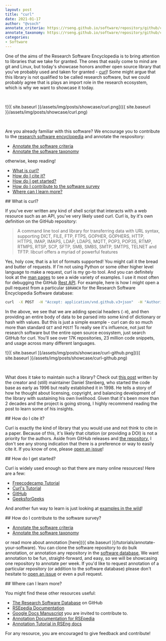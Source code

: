 ```yaml
---
layout: post
title: "curl"
date: 2021-01-17
author: "@vsoch"
annotate_criteria: https://rseng.github.io/software/repository/github/curl/curl/annotate-criteria/index.html
annotate_taxonomy: https://rseng.github.io/software/repository/github/curl/curl/annotate-taxonomy/index.html
categories:
- Software
---
```


One of the aims of the Research Software Encyclopedia is to bring attention to libraries
that we take for granted. The ones that easily come to mind are git and Linux, but today's
showcase honors another open source library that you've probably used and taken for granted - 
[curl](https://github.com/curl/curl)! Some might argue that this library is not
qualified to be called research software, but we could probably agree that is plays an
import role in the research ecosystem, which is why we want to showcase it today.

<br>

![{{ site.baseurl }}/assets/img/posts/showcase/curl.png]({{ site.baseurl }}/assets/img/posts/showcase/curl.png)

<br>

Are you already familiar with this software? We encourage you to contribute to the [research software encyclopedia](https://rseng.github.io/rse/tutorials/annotation/) and annotate the respository:

<ul>
<li><a href="{{ page.annotate_criteria }}" target="_blank">Annotate the software criteria</a></li>
<li><a href="{{ page.annotate_taxonomy }}" target="_blank">Annotate the software taxonomy</a></li>
</ul>

otherwise, keep reading!

<!--more--> 

 - [What is curl?](#what-is)
 - [How do I cite it?](#cite)
 - [How do I get started?](#getting-started)
 - [How do I contribute to the software survey](#contribute)
 - [Where can I learn more?](#learn-more)

<a id="what-is">
## What is curl?

If you've ever written any kind of shell script that interacts with a web resource
such as an API, you've very likely used curl. Curl is, by it's own definition on the GitHub
repository:

> A command line tool and library for transferring data with URL syntax, supporting DICT, FILE, FTP, FTPS, GOPHER, GOPHERS, HTTP, HTTPS, IMAP, IMAPS, LDAP, LDAPS, MQTT, POP3, POP3S, RTMP, RTMPS, RTSP, SCP, SFTP, SMB, SMBS, SMTP, SMTPS, TELNET and TFTP. libcurl offers a myriad of powerful features

Yes, holy cow, that is a lot of formats supported! You might call it the bread and butter of requests.
If I'm not using Python or some other higher level language to make a request, curl is my go-to tool.
And you can definitely look at the [man pages](https://curl.se/docs/manual.html) to see a wide variety of examples.
I use it most often for debugging the GitHub [Rest API](https://docs.github.com/en/rest/reference). For example, here is how I might
open a pull request from a particular `$BRANCH` for the Research Software Encyclopedia Software
database:

```bash
curl  -X POST  -H "Accept: application/vnd.github.v3+json"  -H "Authorization: token $GITHUB_TOKEN"  https://api.github.com/repos/rseng/software/pulls -d '{"head":"${BRANCH}", "base":"master", "body": "Fixes https://github.com/rseng/software/issues/160", "title": "Update from annotate/taxonomy-vsoch-2020-12-09/22-13-20"}'
```

In the above, we see that we are adding special headers (`-H`), and then providing an entire body of data to be parsed into some
kind of dictionary or hash with values. But this is just a simple example - curl can do so much more than standard `GET` and `POST`!
To really see it's influence, not just for research software but the entire open source ecosystem, just
search GitHub for curl. You'll see over 17K repositories, 23 million code snippets, and usage across
many different languages.

![{{ site.baseurl }}/assets/img/posts/showcase/curl-github.png]({{ site.baseurl }}/assets/img/posts/showcase/curl-github.png)

<br>

What does it take to maintain such a library? Check out [this post](https://daniel.haxx.se/blog/2021/01/15/food-on-the-table-while-giving-away-code/) 
written by the creator and (still) maintainer Daniel Stenberg, who started the code base as early as 1996 but really
established it in 1998. He tells a story of how he thought about licensing, copyright, and balancing development of
the library with sustaining his own livelihood. Given that it's been more than 2 decades and the project is going strong,
I highly recommend reading the post to learn some of his insights.


<a id="cite">
## How do I cite it?

Curl is exactly the kind of library that you would use and not think to cite in a paper.
Because of this, it's likely that citation (or providing a DOI) is not a priority for the authors.
Aside from GitHub releases and [the repository](https://github.com/curl/curl), I don't see 
any strong indication that there is a preference or way to easily cite it. If you know of one,
please [open an issue](https://github.com/rseng/rseng/issues)!

<a id="getting-started">
## How do I get started?
 
Curl is widely used enough so that there are many online resources! Here are a few:

 - [Freecodecamp Tutorial](https://www.freecodecamp.org/news/how-to-start-using-curl-and-why-a-hands-on-introduction-ea1c913caaaa/)
 - [Curl's Tutorial](https://curl.se/docs/httpscripting.html)
 - [GitHub](https://github.com/curl/curl)
 - [GeeksforGeeks](https://www.geeksforgeeks.org/curl-command-in-linux-with-examples/)

And another fun way to learn is just looking at [examples in the wild](https://github.com/search?l=Shell&q=curl&type=Code)!

<a id="contribute">
## How do I contribute to the software survey?

<ul>
  <li><a href="{{ page.annotate_criteria }}" target="_blank">Annotate the software criteria</a></li>
  <li><a href="{{ page.annotate_taxonomy }}" target="_blank">Annotate the software taxonomy</a></li>
</ul>

or read more about annotation [here]({{ site.baseurl }}/tutorials/annotate-your-software). You can clone the software repository to do
bulk annotation, or annotation any repository in the <a href="https://rseng.github.io/software/" target="_blank">software database</a>,
We want annotation to be fun, straight-forward, and easy, so we will be showcasing one repository to annotate per week.
If you'd like to request annotation of a particular repository (or addition to the software database)
please don't hesitate to [open an issue](https://github.com/rseng/software/issues) or even a pull request.

<a id="learn-more">
## Where can I learn more?

You might find these other resources useful:

 - [The Research Software Database](https://github.com/rseng/software) on GitHub
 - [RSEpedia Documentation](https://rseng.github.io/rse)
 - [Google Docs Manuscript](https://docs.google.com/document/d/1wDb0udH9OrFWrMBsAVb8RrUMCKKRHoyEep7yveJ1d0k/edit) you are invited to contribute to.
 - [Annotation Documentation for RSEpedia](https://rseng.github.io/rse/tutorials/annotation/)
 - [Annotation Tutorial in RSEng docs](https://rseng.github.io/rse/tutorials/annotation/)

For any resource, you are encouraged to give feedback and contribute!

